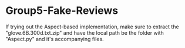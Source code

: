 # Group5-Fake-Reviews
If trying out the Aspect-based implementation, make sure to extract the "glove.6B.300d.txt.zip" and have the local path be the folder with "Aspect.py" and it's accompanying files.